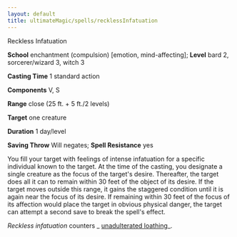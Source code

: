 ```yaml
---
layout: default
title: ultimateMagic/spells/recklessInfatuation
---
```

Reckless Infatuation

**School** enchantment (compulsion) [emotion, mind-affecting]; **Level** bard 2, sorcerer/wizard 3, witch 3

**Casting Time** 1 standard action

**Components** V, S

**Range** close (25 ft. + 5 ft./2 levels)

**Target** one creature

**Duration** 1 day/level

**Saving Throw** Will negates; **Spell Resistance** yes

You fill your target with feelings of intense infatuation for a specific individual known to the target. At the time of the casting, you designate a single creature as the focus of the target's desire. Thereafter, the target does all it can to remain within 30 feet of the object of its desire. If the target moves outside this range, it gains the staggered condition until it is again near the focus of its desire. If remaining within 30 feet of the focus of its affection would place the target in obvious physical danger, the target can attempt a second save to break the spell's effect.

_Reckless infatuation_ counters _ [unadulterated loathing](unadulteratedLoathing#_unadulterated-loathing)_.

